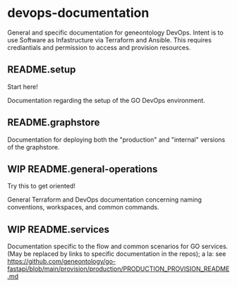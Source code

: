 # devops-documentation

General and specific documentation for geneontology DevOps.
Intent is to use Software as Infastructure via Terraform and Ansible. This requires crediantials and permission to access and provision resources.   

## README.setup

Start here!

Documentation regarding the setup of the GO DevOps environment.

## README.graphstore

Documentation for deploying both the "production" and "internal" versions of the graphstore.

## WIP README.general-operations

Try this to get oriented!

General Terraform and DevOps documentation concerning naming conventions, workspaces, and common commands.

## WIP README.services

Documentation specific to the flow and common scenarios for GO services.
(May be replaced by links to specific documentation in the repos); a la: see https://github.com/geneontology/go-fastapi/blob/main/provision/production/PRODUCTION_PROVISION_README.md
